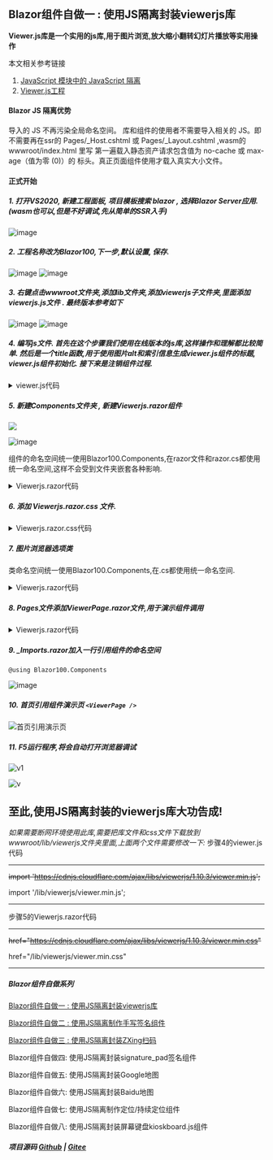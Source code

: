 ## Blazor组件自做一 : 使用JS隔离封装viewerjs库 ##

**Viewer.js库是一个实用的js库,用于图片浏览,放大缩小翻转幻灯片播放等实用操作**

本文相关参考链接
1. [JavaScript 模块中的 JavaScript 隔离](https://docs.microsoft.com/zh-cn/aspnet/core/blazor/javascript-interoperability/?view=aspnetcore-6.0#javascript-isolation-in-javascript-modules "JavaScript 模块中的 JavaScript 隔离")  
2. [Viewer.js工程](https://github.com/fengyuanchen/viewerjs "Viewer.js工程")

#### Blazor JS 隔离优势
导入的 JS 不再污染全局命名空间。
库和组件的使用者不需要导入相关的 JS。即不需要再在ssr的 Pages/_Host.cshtml 或  Pages/_Layout.cshtml ,wasm的 wwwroot/index.html 里写 <script src="_content/xxx.js"></script>
第一遍载入静态资产请求包含值为 no-cache 或 max-age（值为零 (0)）的 标头。真正页面组件使用才载入真实大小文件。

#### 正式开始

##### 1. 打开VS2020, 新建工程面板, 项目模板搜索 blazor , 选择Blazor Server应用. (wasm也可以,但是不好调试,先从简单的SSR入手)

![image](https://img2022.cnblogs.com/blog/1980213/202203/1980213-20220320031835588-1726597858.jpg) 

##### 2. 工程名称改为Blazor100,下一步,默认设置, 保存.

![image](https://img2022.cnblogs.com/blog/1980213/202203/1980213-20220320032122086-122819235.jpg)
![image](https://img2022.cnblogs.com/blog/1980213/202203/1980213-20220320032126498-1913051967.jpg)

##### 3. 右键点击wwwroot文件夹,添加lib文件夹,添加viewerjs子文件夹,里面添加viewerjs.js文件 . 最终版本参考如下

![image](https://img2022.cnblogs.com/blog/1980213/202203/1980213-20220320032155865-1341631556.jpg)
![image](https://img2022.cnblogs.com/blog/1980213/202203/1980213-20220320032159719-1106051858.jpg)

##### 4. 编写js文件. 首先在这个步骤我们使用在线版本的js库,这样操作和理解都比较简单. 然后是一个title函数,用于使用图片alt和索引信息生成viewer.js组件的标题, viewer.js组件初始化. 接下来是注销组件过程.

<details>
<summary>viewer.js代码</summary>

```
import 'https://cdnjs.cloudflare.com/ajax/libs/viewerjs/1.10.3/viewer.min.js';
var viewer = null;
export function initOptions(options) {
    options.title = function (image) {
        return image.alt + ' (' + (this.index + 1) + '/' + this.length + ')';
    };
    //options.hidden= function () {
    //    viewer.destroy();
    //};
    if (undefined !== options.toolbarlite && options.toolbarlite == true) {
        options.toolbar = {
            zoomIn: true,
            zoomOut: true,
            //rotateLeft: true,
            rotateRight: true,
            //prev: true,
            //next: true,
        };
    }
    if (undefined !== viewer && null !== viewer && options.id == viewer.element.id) {
        viewer.destroy();
        console.log(viewer.element.id, 'destroy');
    }
    viewer = new Viewer(document.getElementById(options.id), options);
    console.log(viewer.element.id);
}
export function destroy(options) {
    if (undefined !== viewer && null !== viewer && options.id == viewer.element.id) {
        viewer.destroy();
        console.log(viewer.element.id, 'destroy');
    }
}
```
</details>

##### 5. 新建Components文件夹 , 新建Viewerjs.razor组件

![](https://img2022.cnblogs.com/blog/1980213/202203/1980213-20220320033222548-1079579113.jpg)

![image](https://img2022.cnblogs.com/blog/1980213/202203/1980213-20220320033331715-1775393999.jpg)

组件的命名空间统一使用Blazor100.Components,在razor文件和razor.cs都使用统一命名空间,这样不会受到文件夹嵌套各种影响.

<details>
<summary>Viewerjs.razor代码</summary>

```
@implements IAsyncDisposable
@inject IJSRuntime JS
@namespace Blazor100.Components

@if (UseBuiltinImageDiv)
{
    <div class="docs-galley mb-3" style="height: @Height;width:@Width; ">
        <ul id="@Options.id" class="docs-pictures clearfix">
            @{
                var i = 0;
                foreach (var item in Images)
                {
                    var alt = (Alts != null && Alts.Any() && Alts.Count > i) ? Alts[i] : (item.Split('/').Last());
                    <li><img src="@item" alt="@alt"></li>
                    i++;
                }
            }
        </ul>
    </div>
}

<link href="https://cdnjs.cloudflare.com/ajax/libs/viewerjs/1.10.3/viewer.min.css" rel="stylesheet" />

@code{
    /// <summary>
    /// 使用内置图片DIV
    /// </summary>
    [Parameter] public bool UseBuiltinImageDiv { get; set; } = true;

    /// <summary>
    /// 图片列表
    /// </summary>
    [Parameter] public List<string> Images { get; set; } = new List<string>();

    /// <summary>
    /// 单图片
    /// </summary>
    [Parameter] public string? Src { get; set; }

    /// <summary>
    /// 图片名称列表
    /// </summary>
    [Parameter] public List<string>? Alts { get; set; }

    /// <summary>
    /// 组件初始化参数
    /// </summary>
    [Parameter] public ViewerOptions Options { get; set; } = new ViewerOptions();

    /// <summary>
    /// 简化版工具条
    /// </summary>
    [Parameter] public bool? toolbarlite { get; set; }

    /// <summary>
    /// 高
    /// </summary>
    [Parameter] public string? Height { get; set; } = "400px";

    /// <summary>
    /// 宽
    /// </summary>
    [Parameter] public string? Width { get; set; } = "400px";

    /// <summary>
    /// 组件ID
    /// </summary>
    [Parameter] public string? ID { get; set; }

    private IJSObjectReference? module;

    protected override void OnInitialized()
    {
        Options ??= new ViewerOptions();
        if (toolbarlite != null) Options.toolbarlite = toolbarlite.Value;
        if (!string.IsNullOrEmpty(ID)) Options.id = ID; else Options.id = Guid.NewGuid().ToString();
        Images ??= new List<string>();
        if (Src != null)
            Images.Add(Src);
        else if (!Images.Any())
        {
            for (int i = 1; i <= 9; i++)
            {
                Images.Add("./favicon.ico");
            }
        }
    }

    protected override async Task OnAfterRenderAsync(bool firstRender)
    {
        if (firstRender)
        {
            module = await JS.InvokeAsync<IJSObjectReference>("import", "/lib/viewerjs/viewerjs.js");
            await module.InvokeVoidAsync("initOptions", Options);
        }
    }

    public async Task OnOptionsChanged(ViewerOptions options) => await module!.InvokeVoidAsync("initOptions", options);

    async ValueTask IAsyncDisposable.DisposeAsync()
    {
        if (module is not null)
        {
            await module.InvokeVoidAsync("destroy", Options);
            await module.DisposeAsync();
        }
    }
}

```
</details>


##### 6. 添加 Viewerjs.razor.css 文件.

<details>
<summary>Viewerjs.razor.css代码</summary>

```
.docs-galley {
    padding: 10px;
    width: 400px;
}

.docs-pictures {
    list-style: none;
    margin: 0;
    padding: 0;
}

    .docs-pictures > li {
        border: 1px solid transparent;
        float: left;
        height: calc(100% / 3);
        margin: 0 -1px -1px 0;
        overflow: hidden;
        width: calc(100% / 3);
    }

        .docs-pictures > li > img {
            cursor: -webkit-zoom-in;
            cursor: zoom-in;
            width: 100%;
        }

img {
    vertical-align: middle;
    border-style: none;
}
```

</details>

##### 7. 图片浏览器选项类

类命名空间统一使用Blazor100.Components,在.cs都使用统一命名空间.

<details>
<summary>Viewerjs.razor代码</summary>

```
using System.ComponentModel;


namespace Blazor100.Components;

/// <summary>
/// 图片浏览器选项类
/// </summary>
public class ViewerOptions
{
    /// <summary>
    /// 图片浏览器选项
    /// </summary>
    /// <param name="id"></param>
    /// <param name="fullscreen"></param>
    public ViewerOptions(string id = "images", bool fullscreen = true)
    {
        this.id = id;
        this.fullscreen = fullscreen;
    }
    public string id { get; set; } = "images";

    /// <summary>
    /// 简化版工具条
    /// </summary>
    public bool toolbarlite { get; set; }
    public string container { get; set; } = "body";

    /// <summary>
    /// 背景遮罩
    /// </summary>
    [DisplayName("背景遮罩")]
    public bool backdrop { get; set; } = true;

    /// <summary>
    /// 右上角的关闭按钮
    /// </summary>
    [DisplayName("关闭按钮")]
    public bool button { get; set; } = true;

    public bool focus { get; set; } = true;

    /// <summary>
    /// 全屏
    /// </summary>
    [DisplayName("全屏")]
    public bool fullscreen { get; set; } = true;

    /// <summary>
    /// 内联/模态模式
    /// </summary>
    [DisplayName("内联/模态模式")]
    public bool inline { get; set; } = false;

    /// <summary>
    /// 
    /// </summary>
    public int interval { get; set; } = 5000;

    /// <summary>
    /// 键盘导航快捷键
    /// </summary>
    [DisplayName("键盘导航快捷键")]
    public bool keyboard { get; set; } = true;

    /// <summary>
    /// 
    /// </summary>
    public bool loading { get; set; } = true;

    /// <summary>
    /// 循环播放
    /// </summary>
    [DisplayName("循环播放")]
    public bool loop { get; set; } = true;

    /// <summary>
    /// 
    /// </summary>
    public int maxZoomRatio { get; set; } = 100;

    /// <summary>
    /// 
    /// </summary>
    public int minHeight { get; set; } = 100;

    /// <summary>
    /// 
    /// </summary>
    public int minWidth { get; set; } = 200;

    /// <summary>
    /// 
    /// </summary>
    public double minZoomRatio { get; set; } = 0.01;

    /// <summary>
    /// 可移动
    /// </summary>
    [DisplayName("可移动")]
    public bool movable { get; set; } = true;

    /// <summary>
    /// 导航
    /// </summary>
    [DisplayName("导航")]
    public bool navbar { get; set; } = true;

    /// <summary>
    /// 可旋转
    /// </summary>
    [DisplayName("可旋转")]
    public bool rotatable { get; set; } = true;

    /// <summary>
    /// 可缩放
    /// </summary>
    [DisplayName("可缩放")]
    public bool scalable { get; set; } = true;

    /// <summary>
    /// 滑动触摸
    /// </summary>
    [DisplayName("滑动触摸")]
    public bool slideOnTouch { get; set; } = true;

    /// <summary>
    /// 标题
    /// </summary>
    [DisplayName("标题")]
    public bool title { get; set; } = true;

    /// <summary>
    /// 双击切换
    /// </summary>
    [DisplayName("双击切换")]
    public bool toggleOnDblclick { get; set; } = true;

    /// <summary>
    /// 工具栏
    /// </summary>
    [DisplayName("工具栏")]
    public bool toolbar { get; set; } = true;

    /// <summary>
    /// 工具提示
    /// </summary>
    [DisplayName("工具提示")]
    public bool tooltip { get; set; } = true;

    /// <summary>
    /// 过渡效果
    /// </summary>
    [DisplayName("过渡效果")]
    public bool transition { get; set; } = true;

    /// <summary>
    /// 触摸缩放
    /// </summary>
    [DisplayName("触摸缩放")]
    public bool zoomOnTouch { get; set; } = true;

    /// <summary>
    /// 滚轮缩放
    /// </summary>
    [DisplayName("触摸缩放")]
    public bool zoomOnWheel { get; set; } = true;

    /// <summary>
    /// 缩放率
    /// </summary>
    [DisplayName("缩放率")]
    public double zoomRatio { get; set; } = 0.1;

    /// <summary>
    /// 可缩放
    /// </summary>
    [DisplayName("可缩放")]
    public bool zoomable { get; set; } = true;
}
```

</details>

##### 8. Pages文件添加ViewerPage.razor文件,用于演示组件调用


<details>
<summary>Viewerjs.razor代码</summary>

```
@page "/viewer"

<Viewerjs Images="imagesList" />

@code{
    List<string>? imagesList;

    protected override void OnInitialized()
    {
        imagesList = new List<string>();
        if (!imagesList.Any())
        {
            for (int i = 1; i <= 9; i++)
            {
                imagesList.Add($"https://fengyuanchen.github.io/viewerjs/images/thumbnails/tibet-{i}.jpg");
            }
        }
    }

}
```
</details>

##### 9. _Imports.razor加入一行引用组件的命名空间
```
@using Blazor100.Components
```
![image](https://img2022.cnblogs.com/blog/1980213/202203/1980213-20220320034655597-145002520.jpg)

##### 10. 首页引用组件演示页 `<ViewerPage />`

![首页引用演示页](https://user-images.githubusercontent.com/8428709/159136548-eee6e570-79e2-4a18-8edd-c9a4885d104c.jpg)

##### 11. F5运行程序,将会自动打开浏览器调试

![v1](https://user-images.githubusercontent.com/8428709/159136557-4170fbb2-c6d6-467b-9fc9-c6729000f462.jpg)

![v](https://user-images.githubusercontent.com/8428709/159136560-5e249bfc-595d-4157-b635-2ec553c0ec17.jpg)

## 至此,使用JS隔离封装的viewerjs库大功告成!

*如果需要断网环境使用此库,需要把库文件和css文件下载放到wwwroot/lib/viewerjs文件夹里面,上面两个文件需要修改一下:*
步骤4的viewer.js代码

------------

~~import 'https://cdnjs.cloudflare.com/ajax/libs/viewerjs/1.10.3/viewer.min.js';~~

import '/lib/viewerjs/viewer.min.js';

------------


步骤5的Viewerjs.razor代码

------------

~~href="https://cdnjs.cloudflare.com/ajax/libs/viewerjs/1.10.3/viewer.min.css"~~

href="/lib/viewerjs/viewer.min.css"

------------

##### Blazor组件自做系列 

  [Blazor组件自做一 : 使用JS隔离封装viewerjs库](D1.Viewer.md)

  [Blazor组件自做二 : 使用JS隔离制作手写签名组件](D2.Handwritten.md)
  
  [Blazor组件自做三 : 使用JS隔离封装ZXing扫码](D3.BarcodeScanner.md)
  
  Blazor组件自做四: 使用JS隔离封装signature_pad签名组件

  Blazor组件自做五: 使用JS隔离封装Google地图

  Blazor组件自做六: 使用JS隔离封装Baidu地图

  Blazor组件自做七: 使用JS隔离制作定位/持续定位组件

  Blazor组件自做八: 使用JS隔离封装屏幕键盘kioskboard.js组件

##### 项目源码 [Github](https://github.com/densen2014/Blazor100) | [Gitee](https://gitee.com/densen2014/Blazor100)
